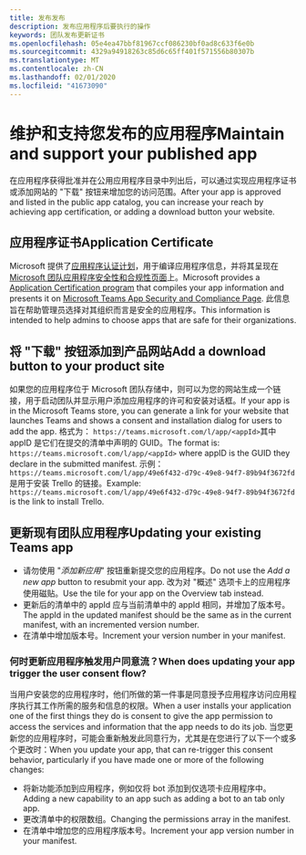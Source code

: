 ```yaml
---
title: 发布发布
description: 发布应用程序后要执行的操作
keywords: 团队发布更新证书
ms.openlocfilehash: 05e4ea47bbf81967ccf086230bf0ad8c633f6e0b
ms.sourcegitcommit: 4329a94918263c85d6c65ff401f571556b80307b
ms.translationtype: MT
ms.contentlocale: zh-CN
ms.lasthandoff: 02/01/2020
ms.locfileid: "41673090"
---
```

# <a name="maintain-and-support-your-published-app"></a><span data-ttu-id="a6308-104">维护和支持您发布的应用程序</span><span class="sxs-lookup"><span data-stu-id="a6308-104">Maintain and support your published app</span></span> 

<span data-ttu-id="a6308-105">在应用程序获得批准并在公用应用程序目录中列出后，可以通过实现应用程序证书或添加网站的 "下载" 按钮来增加您的访问范围。</span><span class="sxs-lookup"><span data-stu-id="a6308-105">After your app is approved and listed in the public app catalog, you can increase your reach by achieving app certification, or adding a download button your website.</span></span>

## <a name="application-certificate"></a><span data-ttu-id="a6308-106">应用程序证书</span><span class="sxs-lookup"><span data-stu-id="a6308-106">Application Certificate</span></span>

<span data-ttu-id="a6308-107">Microsoft 提供了[应用程序认证计划](./application-certification.md)，用于编译应用程序信息，并将其呈现在[Microsoft 团队应用程序安全性和合规性页面](https://aka.ms/AppCertification)上。</span><span class="sxs-lookup"><span data-stu-id="a6308-107">Microsoft provides a [Application Certification program](./application-certification.md) that compiles your app information and presents it on [Microsoft Teams App Security and Compliance Page](https://aka.ms/AppCertification).</span></span> <span data-ttu-id="a6308-108">此信息旨在帮助管理员选择对其组织而言是安全的应用程序。</span><span class="sxs-lookup"><span data-stu-id="a6308-108">This information is intended to help admins to choose apps that are safe for their organizations.</span></span>

## <a name="add-a-download-button-to-your-product-site"></a><span data-ttu-id="a6308-109">将 "下载" 按钮添加到产品网站</span><span class="sxs-lookup"><span data-stu-id="a6308-109">Add a download button to your product site</span></span>

<span data-ttu-id="a6308-110">如果您的应用程序位于 Microsoft 团队存储中，则可以为您的网站生成一个链接，用于启动团队并显示用户添加应用程序的许可和安装对话框。</span><span class="sxs-lookup"><span data-stu-id="a6308-110">If your app is in the Microsoft Teams store, you can generate a link for your website that launches Teams and shows a consent and installation dialog for users to add the app.</span></span>
<span data-ttu-id="a6308-111">格式为： `https://teams.microsoft.com/l/app/<appId>`其中 appID 是它们在提交的清单中声明的 GUID。</span><span class="sxs-lookup"><span data-stu-id="a6308-111">The format is:  `https://teams.microsoft.com/l/app/<appId>` where appID is the GUID they declare in the submitted manifest.</span></span>
<span data-ttu-id="a6308-112">示例： `https://teams.microsoft.com/l/app/49e6f432-d79c-49e8-94f7-89b94f3672fd`是用于安装 Trello 的链接。</span><span class="sxs-lookup"><span data-stu-id="a6308-112">Example: `https://teams.microsoft.com/l/app/49e6f432-d79c-49e8-94f7-89b94f3672fd` is the link to install Trello.</span></span>

## <a name="updating-your-existing-teams-app"></a><span data-ttu-id="a6308-113">更新现有团队应用程序</span><span class="sxs-lookup"><span data-stu-id="a6308-113">Updating your existing Teams app</span></span>

* <span data-ttu-id="a6308-114">请勿使用 "*添加新应用*" 按钮重新提交您的应用程序。</span><span class="sxs-lookup"><span data-stu-id="a6308-114">Do not use the *Add a new app* button to resubmit your app.</span></span> <span data-ttu-id="a6308-115">改为对 "概述" 选项卡上的应用程序使用磁贴。</span><span class="sxs-lookup"><span data-stu-id="a6308-115">Use the tile for your app on the Overview tab instead.</span></span>
* <span data-ttu-id="a6308-116">更新后的清单中的 appId 应与当前清单中的 appId 相同，并增加了版本号。</span><span class="sxs-lookup"><span data-stu-id="a6308-116">The appId in the updated manifest should be the same as in the current manifest, with an incremented version number.</span></span>
* <span data-ttu-id="a6308-117">在清单中增加版本号。</span><span class="sxs-lookup"><span data-stu-id="a6308-117">Increment your version number in your manifest.</span></span>

### <a name="when-does-updating-your-app-trigger-the-user-consent-flow"></a><span data-ttu-id="a6308-118">何时更新应用程序触发用户同意流？</span><span class="sxs-lookup"><span data-stu-id="a6308-118">When does updating your app trigger the user consent flow?</span></span>

<span data-ttu-id="a6308-119">当用户安装您的应用程序时，他们所做的第一件事是同意授予应用程序访问应用程序执行其工作所需的服务和信息的权限。</span><span class="sxs-lookup"><span data-stu-id="a6308-119">When a user installs your application one of the first things they do is consent to give the app permission to access the services and information that the app needs to do its job.</span></span> <span data-ttu-id="a6308-120">当您更新您的应用程序时，可能会重新触发此同意行为，尤其是在您进行了以下一个或多个更改时：</span><span class="sxs-lookup"><span data-stu-id="a6308-120">When you update your app, that can re-trigger this consent behavior, particularly if you have made one or more of the following changes:</span></span>

* <span data-ttu-id="a6308-121">将新功能添加到应用程序，例如仅将 bot 添加到仅选项卡应用程序中。</span><span class="sxs-lookup"><span data-stu-id="a6308-121">Adding a new capability to an app such as adding a bot to an tab only app.</span></span>
* <span data-ttu-id="a6308-122">更改清单中的权限数组。</span><span class="sxs-lookup"><span data-stu-id="a6308-122">Changing the permissions array in the manifest.</span></span>
* <span data-ttu-id="a6308-123">在清单中增加您的应用程序版本号。</span><span class="sxs-lookup"><span data-stu-id="a6308-123">Increment your app version number in your manifest.</span></span>
